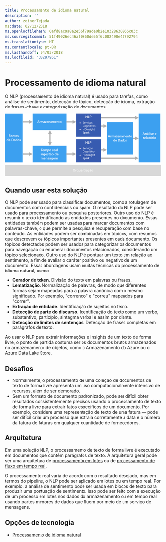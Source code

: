 ```yaml
---
title: Processamento de idioma natural
description: ''
author: zoinerTejada
ms:date: 02/12/2018
ms.openlocfilehash: 0afd8ac9a8a2e56f79ade0b2e10328630866c03c
ms.sourcegitcommit: 51f49026ec46af0860de55f6c082490e46792794
ms.translationtype: HT
ms.contentlocale: pt-BR
ms.lasthandoff: 04/03/2018
ms.locfileid: "30297951"
---
```

# <a name="natural-language-processing"></a>Processamento de idioma natural

O NLP (processamento de idioma natural) é usado para tarefas, como análise de sentimento, detecção de tópico, detecção de idioma, extração de frases-chave e categorização de documentos.

![](./images/nlp-pipeline.png)

## <a name="when-to-use-this-solution"></a>Quando usar esta solução

O NLP pode ser usado para classificar documentos, como a rotulagem de documentos como confidenciais ou spam. O resultado do NLP pode ser usado para processamento ou pesquisa posteriores. Outro uso do NLP é resumir o texto identificando as entidades presentes no documento. Essas entidades também podem ser usadas para marcar documentos com palavras-chave, o que permite a pesquisa e recuperação com base no conteúdo. As entidades podem ser combinadas em tópicos, com resumos que descrevem os tópicos importantes presentes em cada documento. Os tópicos detectados podem ser usados para categorizar os documentos para navegação ou enumerar documentos relacionados, considerando um tópico selecionado. Outro uso do NLP é pontuar um texto em relação ao sentimento, a fim de avaliar o caráter positivo ou negativo de um documento. Essas abordagens usam muitas técnicas do processamento de idioma natural, como: 

- **Gerador de token**. Divisão do texto em palavras ou frases.
- **Lematização**. Normalização de palavras, de modo que diferentes formas sejam mapeadas para a palavra canônica com o mesmo significado. Por exemplo, "correndo" e "correu" mapeados para "correr". 
- **Extração de entidade**. Identificação de sujeitos no texto.
- **Detecção de parte do discurso**. Identificação do texto como um verbo, substantivo, particípio, sintagma verbal e assim por diante.
- **Detecção de limites de sentenças**. Detecção de frases completas em parágrafos de texto.

Ao usar o NLP para extrair informações e insights de um texto de forma livre, o ponto de partida costuma ser os documentos brutos armazenados no armazenamento de objetos, como o Armazenamento do Azure ou o Azure Data Lake Store. 

## <a name="challenges"></a>Desafios

- Normalmente, o processamento de uma coleção de documentos de texto de forma livre apresenta um uso computacionalmente intensivo de recursos, além de ser demorado.
- Sem um formato de documento padronizado, pode ser difícil obter resultados consistentemente precisos usando o processamento de texto de forma livre para extrair fatos específicos de um documento. Por exemplo, considere uma representação de texto de uma fatura &mdash; pode ser difícil criar um processo que extraia corretamente a data e o número da fatura de faturas em qualquer quantidade de fornecedores.

## <a name="architecture"></a>Arquitetura

Em uma solução NLP, o processamento de texto de forma livre é executado em documentos que contêm parágrafos de texto. A arquitetura geral pode ser uma arquitetura de [processamento em lotes](../big-data/batch-processing.md) ou de [processamento de fluxo em tempo real](../big-data/real-time-processing.md).

O processamento real varia de acordo com o resultado desejado, mas em termos do pipeline, o NLP pode ser aplicado em lotes ou em tempo real. Por exemplo, a análise de sentimento pode ser usada em blocos de texto para produzir uma pontuação de sentimento. Isso pode ser feito com a execução de um processo em lotes nos dados do armazenamento ou em tempo real usando partes menores de dados que fluem por meio de um serviço de mensagens.

## <a name="technology-choices"></a>Opções de tecnologia

- [Processamento de idioma natural](../technology-choices/natural-language-processing.md)